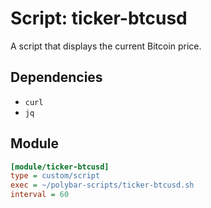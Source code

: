 # Script: ticker-btcusd

A script that displays the current Bitcoin price.

## Dependencies

* `curl`
* `jq`

## Module

```ini
[module/ticker-btcusd]
type = custom/script
exec = ~/polybar-scripts/ticker-btcusd.sh
interval = 60
```
